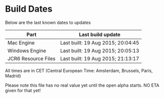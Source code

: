 # Build Dates

Below are the last known dates to updates

Part | Last build update
-----|-----
Mac Engine | Last built: 19 Aug 2015; 20:04:45
Windows Engine | Last built: 19 Aug 2015; 20:05:13
JCR6 Resource Files | Last built: 19 Aug 2015; 21:13:17
All times are in CET (Central European Time: Amsterdam, Brussels, Paris, Madrid)


Please note this file has no real value yet until the open alpha starts. NO ETA given for that yet!
